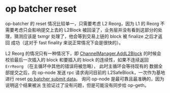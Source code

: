 # op batcher reset

op-batcher 的 reset 情况比较单一，只需要考虑 L2 Reorg，因为 L1 的 Reorg 不需要考虑只会影响提交上去的 L2Block 
被回滚了，业务层并没有看到这部分的处理，猜测应该是 txmgr 处理了，他会等到交易上链的 block 被 finalize 之后才返回
成功（这对于 fast finality 来说正常情况下会是很快的）。

L2 Reorg 的情况只有一种情况下，即 [ChannelManager.AddL2Block](./1_op_batcher_data.md#channelmanager) 
的时候会校验最后一次插入的 block 和要插入的 block 的连续性，如果不连续返回 `ErrReorg` （在主循环中其他的错误将被忽略），
此时主循环会等待现有的 数据全部提交之后，向 op-node 发送 rpc 请求询问目前的 L2SafeBlock，一次作为基地进行
reset [op batcher submit data](./1_op_batcher_data.md)。 询问 op-node 是最可靠且最准确的，因为说明这个结果被派
生验证过了没有问题，但是可能没有同步给 op-geth。